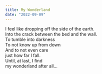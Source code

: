 ```yaml
---
title: My Wonderland
date: "2022-09-09"
---
```


<div class="poem-wrapper">
  I feel like dropping off the side of the earth. <br>
  Into the crack between the bed and the wall. <br>
  To tumble into darkness<br>
  To not know up from down<br>
  And to not even care <br>
  just how far I fall. <br>
  Until, at last, I find<br>
  my wonderland after all…<br>
</div>
